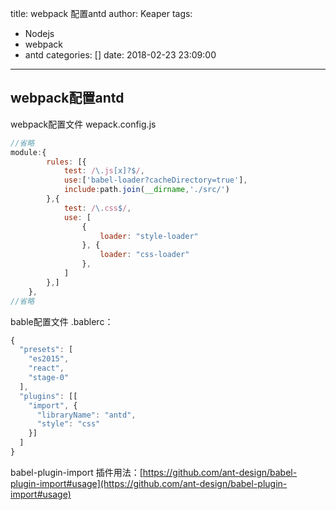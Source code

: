 title: webpack 配置antd
author: Keaper
tags:
  - Nodejs
  - webpack
  - antd
categories: []
date: 2018-02-23 23:09:00
---
## webpack配置antd

webpack配置文件 wepack.config.js
```javascript
//省略
module:{
        rules: [{
            test: /\.js[x]?$/,
            use:['babel-loader?cacheDirectory=true'],
            include:path.join(__dirname,'./src/')
        },{
            test: /\.css$/,
            use: [
                {
                    loader: "style-loader"
                }, {
                    loader: "css-loader"
                },
            ]
        },]
    },
//省略
```

bable配置文件 .bablerc：

```javascript
{
  "presets": [
    "es2015",
    "react",
    "stage-0"
  ],
  "plugins": [[
    "import", {
      "libraryName": "antd",
      "style": "css"
    }]
  ]
}
```

babel-plugin-import 插件用法：[https://github.com/ant-design/babel-plugin-import#usage](https://github.com/ant-design/babel-plugin-import#usage)